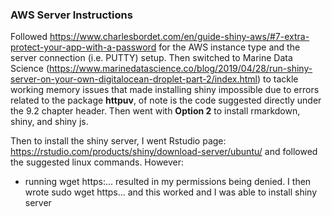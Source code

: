 ### AWS Server Instructions 

Followed https://www.charlesbordet.com/en/guide-shiny-aws/#7-extra-protect-your-app-with-a-password for the AWS instance type and the server connection (i.e. PUTTY) setup. Then switched to Marine Data Science (https://www.marinedatascience.co/blog/2019/04/28/run-shiny-server-on-your-own-digitalocean-droplet-part-2/index.html) to tackle working memory issues that made installing shiny impossible due to errors related to the package  **httpuv**, of note is the code suggested directly under the 9.2 chapter header. Then went with **Option 2** to install rmarkdown, shiny, and shiny js. 

Then to install the shiny server, I went Rstudio page: https://rstudio.com/products/shiny/download-server/ubuntu/ 
and followed the suggested linux commands. However:

* running wget https:... resulted in my permissions being denied. I then wrote sudo wget https... and this worked and I was able to install shiny server